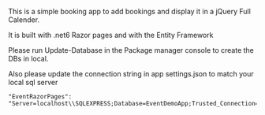 This is a simple booking app to add bookings and display it in a jQuery Full Calender.

It is built with .net6 Razor pages and with the Entity Framework 


Please run Update-Database in the Package manager console to create the DBs in local.

Also please update the connection string in app settings.json to match your local sql server 

    "EventRazorPages": "Server=localhost\\SQLEXPRESS;Database=EventDemoApp;Trusted_Connection=True;TrustServerCertificate=True"
    
    
